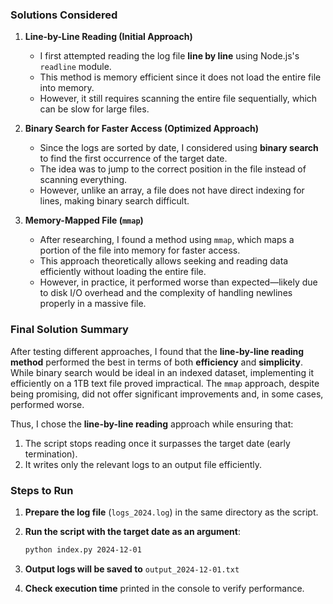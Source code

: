 ### **Solutions Considered**  

1. **Line-by-Line Reading (Initial Approach)**  
   - I first attempted reading the log file **line by line** using Node.js's `readline` module.  
   - This method is memory efficient since it does not load the entire file into memory.  
   - However, it still requires scanning the entire file sequentially, which can be slow for large files.  

2. **Binary Search for Faster Access (Optimized Approach)**  
   - Since the logs are sorted by date, I considered using **binary search** to find the first occurrence of the target date.  
   - The idea was to jump to the correct position in the file instead of scanning everything.  
   - However, unlike an array, a file does not have direct indexing for lines, making binary search difficult.  

3. **Memory-Mapped File (`mmap`)**  
   - After researching, I found a method using `mmap`, which maps a portion of the file into memory for faster access.  
   - This approach theoretically allows seeking and reading data efficiently without loading the entire file.  
   - However, in practice, it performed worse than expected—likely due to disk I/O overhead and the complexity of handling newlines properly in a massive file.  

### **Final Solution Summary**  

After testing different approaches, I found that the **line-by-line reading method** performed the best in terms of both **efficiency** and **simplicity**. While binary search would be ideal in an indexed dataset, implementing it efficiently on a 1TB text file proved impractical. The `mmap` approach, despite being promising, did not offer significant improvements and, in some cases, performed worse.  

Thus, I chose the **line-by-line reading** approach while ensuring that:  
1. The script stops reading once it surpasses the target date (early termination).  
2. It writes only the relevant logs to an output file efficiently.  

### **Steps to Run**   

1. **Prepare the log file** (`logs_2024.log`) in the same directory as the script.  

2. **Run the script with the target date as an argument**:  
   ```sh
   python index.py 2024-12-01
   ```  

3. **Output logs will be saved to** `output_2024-12-01.txt`  

4. **Check execution time** printed in the console to verify performance.  
